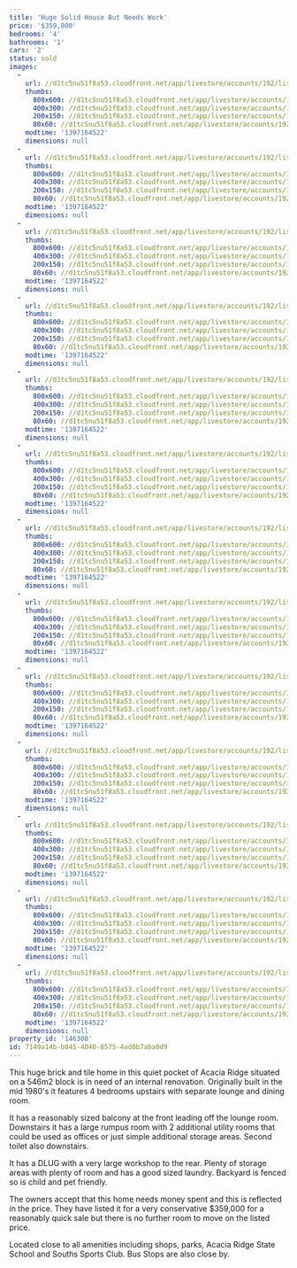 ```yaml
---
title: 'Huge Solid House But Needs Work'
price: '$359,000'
bedrooms: '4'
bathrooms: '1'
cars: '2'
status: sold
images:
  -
    url: //d1tc5nu51f8a53.cloudfront.net/app/livestore/accounts/192/listings/98213/images/20131112044425-55331_6891994388_20140411030808.jpg
    thumbs:
      800x600: //d1tc5nu51f8a53.cloudfront.net/app/livestore/accounts/192/listings/98213/images/20131112044425-55331_6891994388_20140411030808_800x600.jpg
      400x300: //d1tc5nu51f8a53.cloudfront.net/app/livestore/accounts/192/listings/98213/images/20131112044425-55331_6891994388_20140411030808_400x300.jpg
      200x150: //d1tc5nu51f8a53.cloudfront.net/app/livestore/accounts/192/listings/98213/images/20131112044425-55331_6891994388_20140411030808_200x150.jpg
      80x60: //d1tc5nu51f8a53.cloudfront.net/app/livestore/accounts/192/listings/98213/images/20131112044425-55331_6891994388_20140411030808_80x60.jpg
    modtime: '1397164522'
    dimensions: null
  -
    url: //d1tc5nu51f8a53.cloudfront.net/app/livestore/accounts/192/listings/98213/images/20131112044523-57597_3683898793_20140411030809.jpg
    thumbs:
      800x600: //d1tc5nu51f8a53.cloudfront.net/app/livestore/accounts/192/listings/98213/images/20131112044523-57597_3683898793_20140411030809_800x600.jpg
      400x300: //d1tc5nu51f8a53.cloudfront.net/app/livestore/accounts/192/listings/98213/images/20131112044523-57597_3683898793_20140411030809_400x300.jpg
      200x150: //d1tc5nu51f8a53.cloudfront.net/app/livestore/accounts/192/listings/98213/images/20131112044523-57597_3683898793_20140411030809_200x150.jpg
      80x60: //d1tc5nu51f8a53.cloudfront.net/app/livestore/accounts/192/listings/98213/images/20131112044523-57597_3683898793_20140411030809_80x60.jpg
    modtime: '1397164522'
    dimensions: null
  -
    url: //d1tc5nu51f8a53.cloudfront.net/app/livestore/accounts/192/listings/98213/images/20131112044415-59009_9981346424_20140411030808.jpg
    thumbs:
      800x600: //d1tc5nu51f8a53.cloudfront.net/app/livestore/accounts/192/listings/98213/images/20131112044415-59009_9981346424_20140411030808_800x600.jpg
      400x300: //d1tc5nu51f8a53.cloudfront.net/app/livestore/accounts/192/listings/98213/images/20131112044415-59009_9981346424_20140411030808_400x300.jpg
      200x150: //d1tc5nu51f8a53.cloudfront.net/app/livestore/accounts/192/listings/98213/images/20131112044415-59009_9981346424_20140411030808_200x150.jpg
      80x60: //d1tc5nu51f8a53.cloudfront.net/app/livestore/accounts/192/listings/98213/images/20131112044415-59009_9981346424_20140411030808_80x60.jpg
    modtime: '1397164522'
    dimensions: null
  -
    url: //d1tc5nu51f8a53.cloudfront.net/app/livestore/accounts/192/listings/98213/images/20131112044430-86784_9388084799_20140411030815.jpg
    thumbs:
      800x600: //d1tc5nu51f8a53.cloudfront.net/app/livestore/accounts/192/listings/98213/images/20131112044430-86784_9388084799_20140411030815_800x600.jpg
      400x300: //d1tc5nu51f8a53.cloudfront.net/app/livestore/accounts/192/listings/98213/images/20131112044430-86784_9388084799_20140411030815_400x300.jpg
      200x150: //d1tc5nu51f8a53.cloudfront.net/app/livestore/accounts/192/listings/98213/images/20131112044430-86784_9388084799_20140411030815_200x150.jpg
      80x60: //d1tc5nu51f8a53.cloudfront.net/app/livestore/accounts/192/listings/98213/images/20131112044430-86784_9388084799_20140411030815_80x60.jpg
    modtime: '1397164522'
    dimensions: null
  -
    url: //d1tc5nu51f8a53.cloudfront.net/app/livestore/accounts/192/listings/98213/images/20131112044506-30178_5520358058_20140411030815.jpg
    thumbs:
      800x600: //d1tc5nu51f8a53.cloudfront.net/app/livestore/accounts/192/listings/98213/images/20131112044506-30178_5520358058_20140411030815_800x600.jpg
      400x300: //d1tc5nu51f8a53.cloudfront.net/app/livestore/accounts/192/listings/98213/images/20131112044506-30178_5520358058_20140411030815_400x300.jpg
      200x150: //d1tc5nu51f8a53.cloudfront.net/app/livestore/accounts/192/listings/98213/images/20131112044506-30178_5520358058_20140411030815_200x150.jpg
      80x60: //d1tc5nu51f8a53.cloudfront.net/app/livestore/accounts/192/listings/98213/images/20131112044506-30178_5520358058_20140411030815_80x60.jpg
    modtime: '1397164522'
    dimensions: null
  -
    url: //d1tc5nu51f8a53.cloudfront.net/app/livestore/accounts/192/listings/98213/images/20131112044408-95835_518094319_20140411030814.jpg
    thumbs:
      800x600: //d1tc5nu51f8a53.cloudfront.net/app/livestore/accounts/192/listings/98213/images/20131112044408-95835_518094319_20140411030814_800x600.jpg
      400x300: //d1tc5nu51f8a53.cloudfront.net/app/livestore/accounts/192/listings/98213/images/20131112044408-95835_518094319_20140411030814_400x300.jpg
      200x150: //d1tc5nu51f8a53.cloudfront.net/app/livestore/accounts/192/listings/98213/images/20131112044408-95835_518094319_20140411030814_200x150.jpg
      80x60: //d1tc5nu51f8a53.cloudfront.net/app/livestore/accounts/192/listings/98213/images/20131112044408-95835_518094319_20140411030814_80x60.jpg
    modtime: '1397164522'
    dimensions: null
  -
    url: //d1tc5nu51f8a53.cloudfront.net/app/livestore/accounts/192/listings/98213/images/20131112044440-94593_3175568897_20140411030815.jpg
    thumbs:
      800x600: //d1tc5nu51f8a53.cloudfront.net/app/livestore/accounts/192/listings/98213/images/20131112044440-94593_3175568897_20140411030815_800x600.jpg
      400x300: //d1tc5nu51f8a53.cloudfront.net/app/livestore/accounts/192/listings/98213/images/20131112044440-94593_3175568897_20140411030815_400x300.jpg
      200x150: //d1tc5nu51f8a53.cloudfront.net/app/livestore/accounts/192/listings/98213/images/20131112044440-94593_3175568897_20140411030815_200x150.jpg
      80x60: //d1tc5nu51f8a53.cloudfront.net/app/livestore/accounts/192/listings/98213/images/20131112044440-94593_3175568897_20140411030815_80x60.jpg
    modtime: '1397164522'
    dimensions: null
  -
    url: //d1tc5nu51f8a53.cloudfront.net/app/livestore/accounts/192/listings/98213/images/20131112044452-71309_8659319282_20140411030815.jpg
    thumbs:
      800x600: //d1tc5nu51f8a53.cloudfront.net/app/livestore/accounts/192/listings/98213/images/20131112044452-71309_8659319282_20140411030815_800x600.jpg
      400x300: //d1tc5nu51f8a53.cloudfront.net/app/livestore/accounts/192/listings/98213/images/20131112044452-71309_8659319282_20140411030815_400x300.jpg
      200x150: //d1tc5nu51f8a53.cloudfront.net/app/livestore/accounts/192/listings/98213/images/20131112044452-71309_8659319282_20140411030815_200x150.jpg
      80x60: //d1tc5nu51f8a53.cloudfront.net/app/livestore/accounts/192/listings/98213/images/20131112044452-71309_8659319282_20140411030815_80x60.jpg
    modtime: '1397164522'
    dimensions: null
  -
    url: //d1tc5nu51f8a53.cloudfront.net/app/livestore/accounts/192/listings/98213/images/20131112044514-86356_7979814229_20140411030820.jpg
    thumbs:
      800x600: //d1tc5nu51f8a53.cloudfront.net/app/livestore/accounts/192/listings/98213/images/20131112044514-86356_7979814229_20140411030820_800x600.jpg
      400x300: //d1tc5nu51f8a53.cloudfront.net/app/livestore/accounts/192/listings/98213/images/20131112044514-86356_7979814229_20140411030820_400x300.jpg
      200x150: //d1tc5nu51f8a53.cloudfront.net/app/livestore/accounts/192/listings/98213/images/20131112044514-86356_7979814229_20140411030820_200x150.jpg
      80x60: //d1tc5nu51f8a53.cloudfront.net/app/livestore/accounts/192/listings/98213/images/20131112044514-86356_7979814229_20140411030820_80x60.jpg
    modtime: '1397164522'
    dimensions: null
  -
    url: //d1tc5nu51f8a53.cloudfront.net/app/livestore/accounts/192/listings/98213/images/20131112044530-51922_8420659784_20140411030818.jpg
    thumbs:
      800x600: //d1tc5nu51f8a53.cloudfront.net/app/livestore/accounts/192/listings/98213/images/20131112044530-51922_8420659784_20140411030818_800x600.jpg
      400x300: //d1tc5nu51f8a53.cloudfront.net/app/livestore/accounts/192/listings/98213/images/20131112044530-51922_8420659784_20140411030818_400x300.jpg
      200x150: //d1tc5nu51f8a53.cloudfront.net/app/livestore/accounts/192/listings/98213/images/20131112044530-51922_8420659784_20140411030818_200x150.jpg
      80x60: //d1tc5nu51f8a53.cloudfront.net/app/livestore/accounts/192/listings/98213/images/20131112044530-51922_8420659784_20140411030818_80x60.jpg
    modtime: '1397164522'
    dimensions: null
  -
    url: //d1tc5nu51f8a53.cloudfront.net/app/livestore/accounts/192/listings/98213/images/20131112044538-78577_5349672423_20140411030821.jpg
    thumbs:
      800x600: //d1tc5nu51f8a53.cloudfront.net/app/livestore/accounts/192/listings/98213/images/20131112044538-78577_5349672423_20140411030821_800x600.jpg
      400x300: //d1tc5nu51f8a53.cloudfront.net/app/livestore/accounts/192/listings/98213/images/20131112044538-78577_5349672423_20140411030821_400x300.jpg
      200x150: //d1tc5nu51f8a53.cloudfront.net/app/livestore/accounts/192/listings/98213/images/20131112044538-78577_5349672423_20140411030821_200x150.jpg
      80x60: //d1tc5nu51f8a53.cloudfront.net/app/livestore/accounts/192/listings/98213/images/20131112044538-78577_5349672423_20140411030821_80x60.jpg
    modtime: '1397164522'
    dimensions: null
  -
    url: //d1tc5nu51f8a53.cloudfront.net/app/livestore/accounts/192/listings/98213/images/20131112044544-77442_6523398897_20140411030820.jpg
    thumbs:
      800x600: //d1tc5nu51f8a53.cloudfront.net/app/livestore/accounts/192/listings/98213/images/20131112044544-77442_6523398897_20140411030820_800x600.jpg
      400x300: //d1tc5nu51f8a53.cloudfront.net/app/livestore/accounts/192/listings/98213/images/20131112044544-77442_6523398897_20140411030820_400x300.jpg
      200x150: //d1tc5nu51f8a53.cloudfront.net/app/livestore/accounts/192/listings/98213/images/20131112044544-77442_6523398897_20140411030820_200x150.jpg
      80x60: //d1tc5nu51f8a53.cloudfront.net/app/livestore/accounts/192/listings/98213/images/20131112044544-77442_6523398897_20140411030820_80x60.jpg
    modtime: '1397164522'
    dimensions: null
  -
    url: //d1tc5nu51f8a53.cloudfront.net/app/livestore/accounts/192/listings/98213/images/20131112044458-73815_4391336967_20140411030818.jpg
    thumbs:
      800x600: //d1tc5nu51f8a53.cloudfront.net/app/livestore/accounts/192/listings/98213/images/20131112044458-73815_4391336967_20140411030818_800x600.jpg
      400x300: //d1tc5nu51f8a53.cloudfront.net/app/livestore/accounts/192/listings/98213/images/20131112044458-73815_4391336967_20140411030818_400x300.jpg
      200x150: //d1tc5nu51f8a53.cloudfront.net/app/livestore/accounts/192/listings/98213/images/20131112044458-73815_4391336967_20140411030818_200x150.jpg
      80x60: //d1tc5nu51f8a53.cloudfront.net/app/livestore/accounts/192/listings/98213/images/20131112044458-73815_4391336967_20140411030818_80x60.jpg
    modtime: '1397164522'
    dimensions: null
property_id: '146308'
id: 7149a14b-b045-4040-8575-4ad0b7aba0d9
---
```

This huge brick and tile home in this quiet pocket of Acacia Ridge situated on a 546m2 block is in need of an internal renovation. Originally built in the mid 1980's it features 4 bedrooms upstairs with separate lounge and dining room. 

It has a reasonably sized balcony at the front leading off the lounge room.  Downstairs it has a large rumpus room with 2 additional utility rooms that could be used as offices or just simple additional storage areas. Second toilet also downstairs.

It has a DLUG with a very large workshop to the rear. Plenty of storage areas with plenty of room and has a good sized laundry. Backyard is fenced so is child and pet friendly.

The owners accept that this home needs money spent and this is reflected in the price. They have listed it for a very conservative $359,000 for a reasonably quick sale but there is no further room to move on the listed price.

Located close to all amenities including shops, parks, Acacia Ridge State School and Souths Sports Club. Bus Stops are also close by.